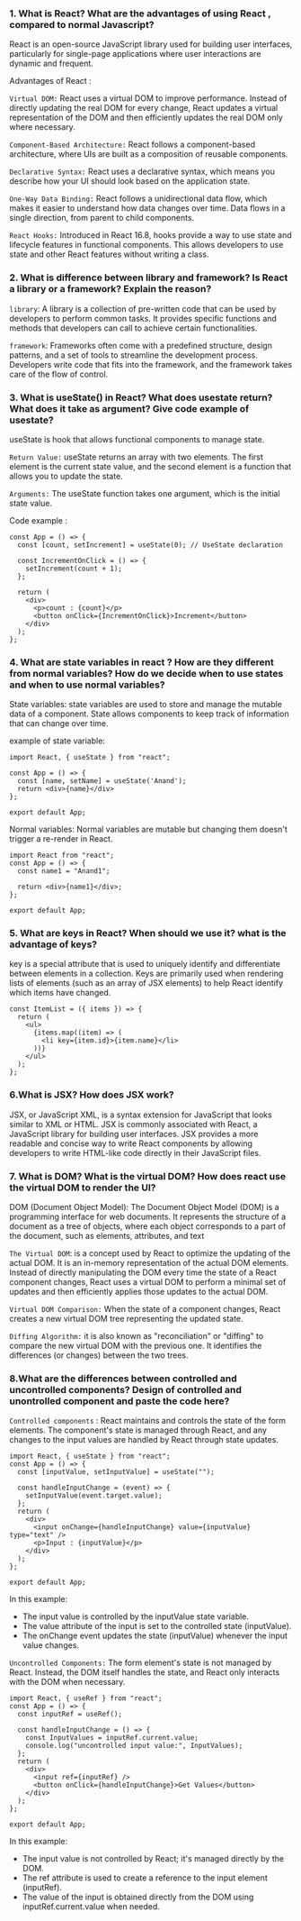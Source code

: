 ### 1. What is React? What are the advantages of using React , compared to normal Javascript?

React is an open-source JavaScript library used for building user interfaces, particularly for single-page applications where user interactions are dynamic and frequent.

Advantages of React :

`Virtual DOM:` React uses a virtual DOM to improve performance. Instead of directly updating the real DOM for every change, React updates a virtual representation of the DOM and then efficiently updates the real DOM only where necessary.

`Component-Based Architecture:` React follows a component-based architecture, where UIs are built as a composition of reusable components.

`Declarative Syntax:` React uses a declarative syntax, which means you describe how your UI should look based on the application state.

`One-Way Data Binding:` React follows a unidirectional data flow, which makes it easier to understand how data changes over time. Data flows in a single direction, from parent to child components.

`React Hooks:` Introduced in React 16.8, hooks provide a way to use state and lifecycle features in functional components. This allows developers to use state and other React features without writing a class.

### 2. What is difference between library and framework? Is React a library or a framework? Explain the reason?

`library`: A library is a collection of pre-written code that can be used by developers to perform common tasks. It provides specific functions and methods that developers can call to achieve certain functionalities.

`framework`: Frameworks often come with a predefined structure, design patterns, and a set of tools to streamline the development process. Developers write code that fits into the framework, and the framework takes care of the flow of control.

### 3. What is useState() in React? What does usestate return? What does it take as argument? Give code example of usestate?

useState is hook that allows functional components to manage state.

`Return Value:` useState returns an array with two elements. The first element is the current state value, and the second element is a function that allows you to update the state.

`Arguments:` The useState function takes one argument, which is the initial state value.

Code example :

```
const App = () => {
  const [count, setIncrement] = useState(0); // UseState declaration

  const IncrementOnClick = () => {
    setIncrement(count + 1);
  };

  return (
    <div>
      <p>count : {count}</p>
      <button onClick={IncrementOnClick}>Increment</button>
    </div>
  );
};
```

### 4. What are state variables in react ? How are they different from normal variables? How do we decide when to use states and when to use normal variables?

State variables: state variables are used to store and manage the mutable data of a component. State allows components to keep track of information that can change over time.

example of state variable:

```
import React, { useState } from "react";

const App = () => {
  const [name, setName] = useState('Anand');
  return <div>{name}</div>
};

export default App;
```

Normal variables: Normal variables are mutable but changing them doesn't trigger a re-render in React.

```
import React from "react";
const App = () => {
  const name1 = "Anand1";

  return <div>{name1}</div>;
};

export default App;
```

### 5. What are keys in React? When should we use it? what is the advantage of keys?

key is a special attribute that is used to uniquely identify and differentiate between elements in a collection. Keys are primarily used when rendering lists of elements (such as an array of JSX elements) to help React identify which items have changed.

```
const ItemList = ({ items }) => {
  return (
    <ul>
      {items.map((item) => (
        <li key={item.id}>{item.name}</li>
      ))}
    </ul>
  );
};
```

### 6.What is JSX? How does JSX work?

JSX, or JavaScript XML, is a syntax extension for JavaScript that looks similar to XML or HTML. JSX is commonly associated with React, a JavaScript library for building user interfaces. JSX provides a more readable and concise way to write React components by allowing developers to write HTML-like code directly in their JavaScript files.

### 7. What is DOM? What is the virtual DOM? How does react use the virtual DOM to render the UI?

DOM (Document Object Model): The Document Object Model (DOM) is a programming interface for web documents. It represents the structure of a document as a tree of objects, where each object corresponds to a part of the document, such as elements, attributes, and text

`The Virtual DOM`: is a concept used by React to optimize the updating of the actual DOM. It is an in-memory representation of the actual DOM elements. Instead of directly manipulating the DOM every time the state of a React component changes, React uses a virtual DOM to perform a minimal set of updates and then efficiently applies those updates to the actual DOM.

`Virtual DOM Comparison:`
When the state of a component changes, React creates a new virtual DOM tree representing the updated state.

`Diffing Algorithm:` it is also known as "reconciliation" or "diffing" to compare the new virtual DOM with the previous one. It identifies the differences (or changes) between the two trees.

### 8.What are the differences between controlled and uncontrolled components? Design of controlled and unontrolled component and paste the code here?

`Controlled components` : React maintains and controls the state of the form elements. The component's state is managed through React, and any changes to the input values are handled by React through state updates.

```
import React, { useState } from "react";
const App = () => {
  const [inputValue, setInputValue] = useState("");

  const handleInputChange = (event) => {
    setInputValue(event.target.value);
  };
  return (
    <div>
      <input onChange={handleInputChange} value={inputValue} type="text" />
      <p>Input : {inputValue}</p>
    </div>
  );
};

export default App;
```

In this example:

- The input value is controlled by the inputValue state variable.
- The value attribute of the input is set to the controlled state (inputValue).
- The onChange event updates the state (inputValue) whenever the input value changes.

`Uncontrolled Components:` The form element's state is not managed by React. Instead, the DOM itself handles the state, and React only interacts with the DOM when necessary.

```
import React, { useRef } from "react";
const App = () => {
  const inputRef = useRef();

  const handleInputChange = () => {
    const InputValues = inputRef.current.value;
    console.log("uncontrolled input value:", InputValues);
  };
  return (
    <div>
      <input ref={inputRef} />
      <button onClick={handleInputChange}>Get Values</button>
    </div>
  );
};

export default App;
```

In this example:

- The input value is not controlled by React; it's managed directly by the DOM.
- The ref attribute is used to create a reference to the input element (inputRef).
- The value of the input is obtained directly from the DOM using inputRef.current.value when needed.
